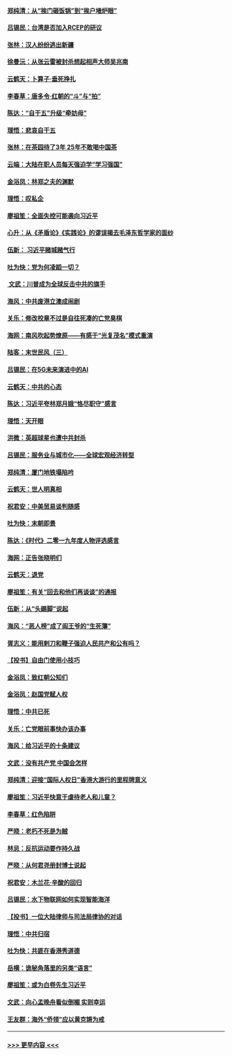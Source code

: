 #### [郑纯清：从“挨门砸饭锅”到“挨户堵炉眼”](../pages/nsc993/n11744745.md?t=12251901) 
#### [吕锡民：台湾是否加入RCEP的研议](../pages/nsc993/n11744701.md?t=12251901) 
#### [张林：汉人纷纷逃出新疆](../pages/nsc993/n11743530.md?t=12251901) 
#### [徐曼沅：从张云雷被封杀想起相声大师吴兆南](../pages/nsc993/n11741816.md?t=12251901) 
#### [云鹤天：卜算子‧垂死挣扎](../pages/nsc993/n11739956.md?t=12251901) 
#### [李春草：唐多令‧红朝的“斗”与“拍”](../pages/nsc993/n11739830.md?t=12251901) 
#### [陈达：“自干五”升级“牵妨母”](../pages/nsc993/n11739724.md?t=12251901) 
#### [理悟：悲哀自干五](../pages/nsc993/n11739547.md?t=12251901) 
#### [张林：在茶园待了3年 25年不敢喝中国茶](../pages/nsc993/n11739240.md?t=12251901) 
#### [云端：大陆在职人员每天强迫学“学习强国”](../pages/nsc993/n11738735.md?t=12251901) 
#### [金浴凤：林郑之夫的渊默](../pages/nsc993/n11737735.md?t=12251901) 
#### [理悟：叹私企](../pages/nsc993/n11737715.md?t=12251901) 
#### [廖祖笙：全面失控可能袭向习近平](../pages/nsc993/n11737704.md?t=12251901) 
#### [心升：从《矛盾论》《实践论》的谬误揭去毛泽东哲学家的面纱](../pages/nsc993/n11736962.md?t=12251901) 
#### [伍新： 习近平赌城赌气行](../pages/nsc993/n11736929.md?t=12251901) 
#### [吐为快：党为何凌蹈一切？](../pages/nsc993/n11736915.md?t=12251901) 
#### [ 文武：川普成为全球反击中共的旗手](../pages/nsc993/n11736882.md?t=12251901) 
#### [海风：中共废港立澳成闹剧](../pages/nsc993/n11735857.md?t=12251901) 
#### [关乐：修改校章不过是自往死凑的亡党臭棋](../pages/nsc993/n11735097.md?t=12251901) 
#### [海网：南风吹起势燎原——有感于“光复茂名”模式重演](../pages/nsc993/n11732308.md?t=12251901) 
#### [陆客：末世民风（三）](../pages/nsc993/n11732211.md?t=12251901) 
#### [吕锡民：在5G未来演进中的AI](../pages/nsc993/n11730010.md?t=12251901) 
#### [云鹤天：中共的心态](../pages/nsc993/n11729906.md?t=12251901) 
#### [陈达：习近平夸林郑月娥“恪尽职守”感言](../pages/nsc993/n11729881.md?t=12251901) 
#### [理悟：天开眼](../pages/nsc993/n11729699.md?t=12251901) 
#### [洪微：英超球星也遭中共封杀](../pages/nsc993/n11727243.md?t=12251901) 
#### [吕锡民：服务业与城市化——全球宏观经济转型](../pages/nsc993/n11725845.md?t=12251901) 
#### [郑纯清：厦门地铁塌陷吟](../pages/nsc993/n11725813.md?t=12251901) 
#### [云鹤天：世人明真相](../pages/nsc993/n11725621.md?t=12251901) 
#### [祝君安：中美贸易谈判随感](../pages/nsc993/n11725609.md?t=12251901) 
#### [吐为快：末朝即景](../pages/nsc993/n11723365.md?t=12251901) 
#### [陈达：《时代》二零一九年度人物评选感言](../pages/nsc993/n11723337.md?t=12251901) 
#### [海网：正告张晓明们](../pages/nsc993/n11723228.md?t=12251901) 
#### [云鹤天：退党](../pages/nsc993/n11723056.md?t=12251901) 
#### [廖祖笙：有关“回去和他们再谈谈”的通报](../pages/nsc993/n11722442.md?t=12251901) 
#### [伍新：从“头踢脚”说起](../pages/nsc993/n11722429.md?t=12251901) 
#### [海风：“恶人榜”成了阎王爷的“生死簿”](../pages/nsc993/n11722272.md?t=12251901) 
#### [胥志义：能用剌刀和鞭子强迫人民共产和公有吗？](../pages/nsc993/n11720569.md?t=12251901) 
#### [【投书】自由门使用小技巧](../pages/nsc993/n11720180.md?t=12251901) 
#### [金浴凤：致红朝公知们](../pages/nsc993/n11720563.md?t=12251901) 
#### [金浴凤：赵国党赋人权](../pages/nsc993/n11720533.md?t=12251901) 
#### [理悟：中共已死](../pages/nsc993/n11720233.md?t=12251901) 
#### [关乐：亡党眼前事快办该办事](../pages/nsc993/n11719160.md?t=12251901) 
#### [海风：给习近平的十条建议](../pages/nsc993/n11717616.md?t=12251901) 
#### [文武：没有共产党 中国会怎样](../pages/nsc993/n11717584.md?t=12251901) 
#### [郑纯清：迎接“国际人权日”香港大游行的里程牌意义](../pages/nsc993/n11717417.md?t=12251901) 
#### [廖祖笙：习近平快意于虐待老人和儿童？](../pages/nsc993/n11715313.md?t=12251901) 
#### [李春草：红色陷阱](../pages/nsc993/n11715029.md?t=12251901) 
#### [严晓：老朽不死是为贼](../pages/nsc993/n11712910.md?t=12251901) 
#### [林忌：反抗运动要作持久战](../pages/nsc993/n11712623.md?t=12251901) 
#### [严晓：从何君尧册封博士说起](../pages/nsc993/n11712465.md?t=12251901) 
#### [祝君安：木兰花·辛酸的回归](../pages/nsc993/n11712381.md?t=12251901) 
#### [吕锡民：水下物联网如何实现智能海洋](../pages/nsc993/n11711158.md?t=12251901) 
#### [【投书】一位大陆律师与司法局律协的对话](../pages/nsc993/n11709675.md?t=12251901) 
#### [理悟：中共归宿](../pages/nsc993/n11710059.md?t=12251901) 
#### [吐为快：共匪在香港秀道德](../pages/nsc993/n11709979.md?t=12251901) 
#### [岳横：诡秘角落里的另类“语言”](../pages/nsc993/n11709792.md?t=12251901) 
#### [廖祖笙：或为白卷先生习近平](../pages/nsc993/n11708330.md?t=12251901) 
#### [文武：向心孟晚舟看似倒楣 实则幸运](../pages/nsc993/n11708236.md?t=12251901) 
#### [王友群：海外“侨领”应以黄克锵为戒](../pages/nsc993/n11706176.md?t=12251901) 

----
#### [ >>> 更早内容 <<< ](../indexes/nsc993-earlier.md)
